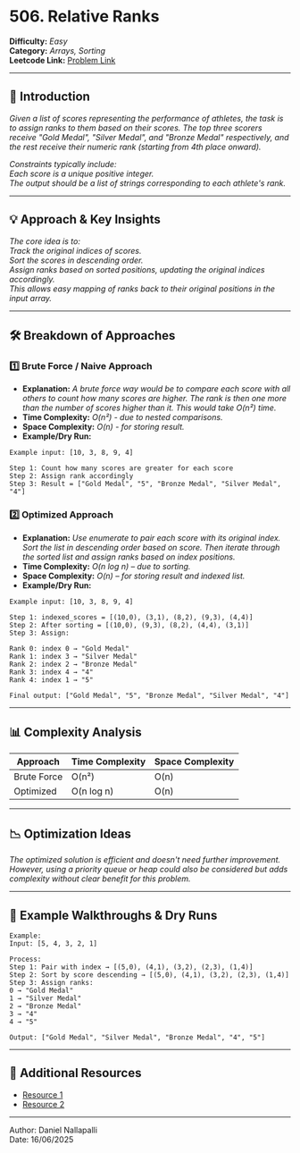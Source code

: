 # 506. Relative Ranks

**Difficulty:** *Easy*  
**Category:** *Arrays, Sorting*  
**Leetcode Link:** [Problem Link](https://leetcode.com/problems/relative-ranks/description/)

---

## 📝 Introduction

*Given a list of scores representing the performance of athletes, the task is to assign ranks to them based on their scores. The top three scorers receive "Gold Medal", "Silver Medal", and "Bronze Medal" respectively, and the rest receive their numeric rank (starting from 4th place onward).*

*Constraints typically include:<br>
Each score is a unique positive integer. <br>
The output should be a list of strings corresponding to each athlete's rank.*

---

## 💡 Approach & Key Insights

*The core idea is to:<br>
Track the original indices of scores.<br>
Sort the scores in descending order.<br>
Assign ranks based on sorted positions, updating the original indices accordingly.<br>
This allows easy mapping of ranks back to their original positions in the input array.*

---

## 🛠️ Breakdown of Approaches

### 1️⃣ Brute Force / Naive Approach

- **Explanation:** *A brute force way would be to compare each score with all others to count how many scores are higher. The rank is then one more than the number of scores higher than it. This would take O(n²) time.*
- **Time Complexity:** *O(n²) - due to nested comparisons.*
- **Space Complexity:** *O(n) - for storing result.*
- **Example/Dry Run:**

```plaintext
Example input: [10, 3, 8, 9, 4]

Step 1: Count how many scores are greater for each score
Step 2: Assign rank accordingly
Step 3: Result = ["Gold Medal", "5", "Bronze Medal", "Silver Medal", "4"]
```

### 2️⃣ Optimized Approach

- **Explanation:** *Use enumerate to pair each score with its original index. Sort the list in descending order based on score. Then iterate through the sorted list and assign ranks based on index positions.*
- **Time Complexity:** *O(n log n) – due to sorting.*
- **Space Complexity:** *O(n) – for storing result and indexed list.*
- **Example/Dry Run:**

```plaintext
Example input: [10, 3, 8, 9, 4]

Step 1: indexed_scores = [(10,0), (3,1), (8,2), (9,3), (4,4)]
Step 2: After sorting = [(10,0), (9,3), (8,2), (4,4), (3,1)]
Step 3: Assign:

Rank 0: index 0 → "Gold Medal"
Rank 1: index 3 → "Silver Medal"
Rank 2: index 2 → "Bronze Medal"
Rank 3: index 4 → "4"
Rank 4: index 1 → "5"

Final output: ["Gold Medal", "5", "Bronze Medal", "Silver Medal", "4"]
```

---

## 📊 Complexity Analysis

| Approach      | Time Complexity | Space Complexity |
| ------------- | --------------- | ---------------- |
| Brute Force   | O(n²)           | O(n)             |
| Optimized     | O(n log n)      | O(n)             |

---

## 📉 Optimization Ideas

*The optimized solution is efficient and doesn't need further improvement.<br>
However, using a priority queue or heap could also be considered but adds complexity without clear benefit for this problem.*

---

## 📌 Example Walkthroughs & Dry Runs


```plaintext
Example:
Input: [5, 4, 3, 2, 1]

Process:
Step 1: Pair with index → [(5,0), (4,1), (3,2), (2,3), (1,4)]
Step 2: Sort by score descending → [(5,0), (4,1), (3,2), (2,3), (1,4)]
Step 3: Assign ranks:
0 → "Gold Medal"
1 → "Silver Medal"
2 → "Bronze Medal"
3 → "4"
4 → "5"

Output: ["Gold Medal", "Silver Medal", "Bronze Medal", "4", "5"]
```

---

## 🔗 Additional Resources

- [Resource 1](https://docs.python.org/3/library/functions.html#enumerate)
- [Resource 2](https://docs.python.org/3/library/functions.html#sorted)

---

Author: Daniel Nallapalli <br>
Date: 16/06/2025